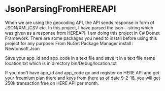 # JsonParsingFromHEREAPI
When we are using the geocoding API, the API sends response in form of JSON/XML/CSV etc. In this project, I have parsed the json-
-string which was given as a response from HEREAPI.
I am doing this project in C# Dotnet Framework.
There are some packages you need to install before using this project for any purpose:
From NuGet Package Manager install : Newtonsoft.Json

Save your app_id and app_code in a text file and save it in a text file name location.txt which is in directory bin/Debug/location.txt

If you don't have app_id and app_code go and register on HERE API and get your freemium plan there and keys from there as of date 9-2-18, you will get 250k transaction free on HERE API per month.
